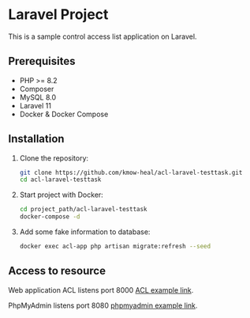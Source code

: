 # Laravel Project

This is a sample control access list application on Laravel.

## Prerequisites

- PHP >= 8.2
- Composer
- MySQL 8.0
- Laravel 11
- Docker & Docker Compose

## Installation

1. Clone the repository:

   ```bash
   git clone https://github.com/kmow-heal/acl-laravel-testtask.git
   cd acl-laravel-testtask

2. Start project with Docker:

    ```bash
    cd project_path/acl-laravel-testtask
    docker-compose -d

3. Add some fake information to database:

    ```bash
    docker exec acl-app php artisan migrate:refresh --seed


## Access to resource

Web application ACL listens port 8000 
[ACL example link](http://localhost:8000).

PhpMyAdmin listens port 8080
[phpmyadmin example link](http://localhost:8080).
